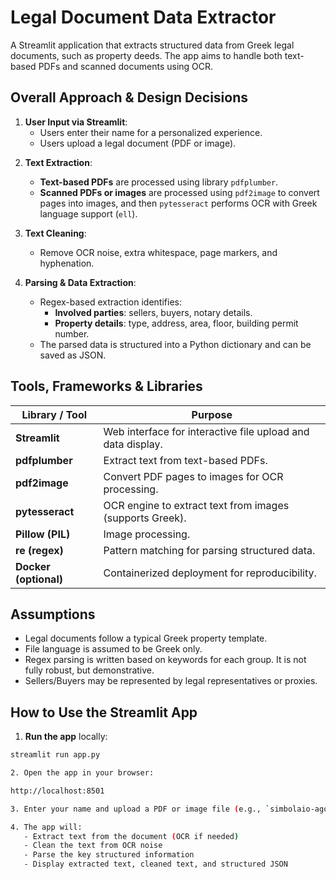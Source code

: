 # Legal Document Data Extractor

A Streamlit application that extracts structured data from Greek legal documents, such as property deeds. The app aims to handle both text-based PDFs and scanned documents using OCR.

## Overall Approach & Design Decisions

1) **User Input via Streamlit**:
    - Users enter their name for a personalized experience.
    - Users upload a legal document (PDF or image).
  
2. **Text Extraction**:
    - **Text-based PDFs** are processed using  library `pdfplumber`.
    - **Scanned PDFs or images** are processed using `pdf2image` to convert pages into images, and then `pytesseract` performs OCR with Greek language support (`ell`).

3. **Text Cleaning**:
    - Remove OCR noise, extra whitespace, page markers, and hyphenation.

4. **Parsing & Data Extraction**:
    - Regex-based extraction identifies:
        - **Involved parties**: sellers, buyers, notary details.
        - **Property details**: type, address, area, floor, building permit number.
    - The parsed data is structured into a Python dictionary and can be saved as JSON.


## Tools, Frameworks & Libraries

| Library / Tool | Purpose |
|----------------|---------|
| **Streamlit** | Web interface for interactive file upload and data display. |
| **pdfplumber** | Extract text from text-based PDFs. |
| **pdf2image** | Convert PDF pages to images for OCR processing. |
| **pytesseract** | OCR engine to extract text from images (supports Greek). |
| **Pillow (PIL)** | Image processing. |
| **re (regex)** | Pattern matching for parsing structured data. |
| **Docker (optional)** | Containerized deployment for reproducibility. |

## Assumptions

- Legal documents follow a typical Greek property template.
- File language is assumed to be Greek only.
- Regex parsing is written based on keywords for each group. It is not fully robust, but demonstrative. 
- Sellers/Βuyers may be represented by legal representatives or proxies.




## How to Use the Streamlit App

1. **Run the app** locally:

```bash
streamlit run app.py

2. Open the app in your browser:

http://localhost:8501

3. Enter your name and upload a PDF or image file (e.g., `simbolaio-agorapolisias-public.pdf`).

4. The app will:
   - Extract text from the document (OCR if needed)
   - Clean the text from OCR noise
   - Parse the key structured information
   - Display extracted text, cleaned text, and structured JSON

